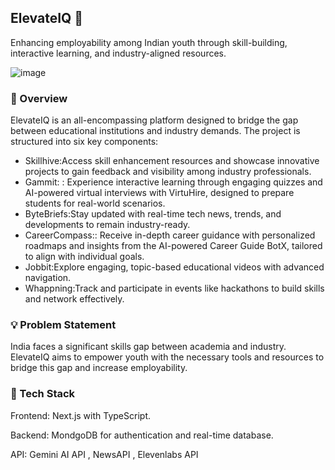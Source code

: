 <h2>ElevateIQ 🚀</h2>

Enhancing employability among Indian youth through skill-building, interactive learning, and industry-aligned resources.

![image](https://github.com/user-attachments/assets/d2cc980b-3690-49d4-8431-3e72b02e4ec7)

<h3>🔗 Overview</h3>

ElevateIQ is an all-encompassing platform designed to bridge the gap between educational institutions and industry demands. The project is structured into six key components:
<ul>
<li>Skillhive:Access skill enhancement resources and showcase innovative projects to gain feedback and visibility among industry professionals.</li>
<li>Gammit: : Experience interactive learning through engaging quizzes and AI-powered virtual interviews with VirtuHire, designed to prepare students for real-world scenarios.</li>
<li>ByteBriefs:Stay updated with real-time tech news, trends, and developments to remain industry-ready.</li>
<li>CareerCompass:: Receive in-depth career guidance with personalized roadmaps and insights from the AI-powered Career Guide BotX, tailored to align with individual goals.</li>
<li>Jobbit:Explore engaging, topic-based educational videos with advanced navigation.</li>
<li>Whappning:Track and participate in events like hackathons to build skills and network effectively.</li>
</ul>

<h3>💡 Problem Statement</h3>

India faces a significant skills gap between academia and industry. ElevateIQ aims to empower youth with the necessary tools and resources to bridge this gap and increase employability.

<h3>🔧 Tech Stack</h3>

Frontend: Next.js with TypeScript.

Backend: MondgoDB for authentication and real-time database.

API: Gemini AI API , NewsAPI , Elevenlabs API
